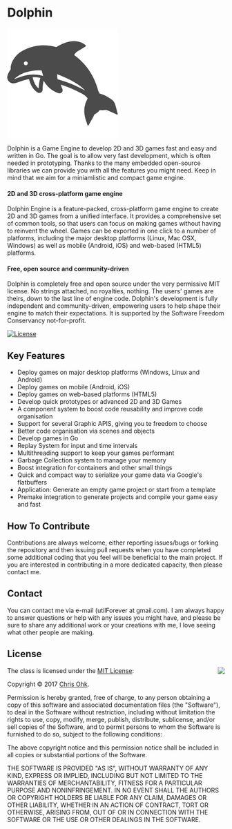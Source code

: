 # Dolphin

<img src="https://github.com/Pika-Go/Dolphin/blob/master/Logo.png" align="center" />

Dolphin is a Game Engine to develop 2D and 3D games fast and easy and written in Go. The goal is to allow very fast development, which is often needed in prototyping.
Thanks to the many embedded open-source libraries we can provide you with all the features you might need. Keep in mind that we aim for a miniamlistic and compact game engine.

#### 2D and 3D cross-platform game engine

Dolphin Engine is a feature-packed, cross-platform game engine to create 2D and
3D games from a unified interface. It provides a comprehensive set of common
tools, so that users can focus on making games without having to reinvent the
wheel. Games can be exported in one click to a number of platforms, including
the major desktop platforms (Linux, Mac OSX, Windows) as well as mobile
(Android, iOS) and web-based (HTML5) platforms.

#### Free, open source and community-driven

Dolphin is completely free and open source under the very permissive MIT license.
No strings attached, no royalties, nothing. The users' games are theirs, down
to the last line of engine code. Dolphin's development is fully independent and
community-driven, empowering users to help shape their engine to match their
expectations. It is supported by the Software Freedom Conservancy not-for-profit.

[![License](https://img.shields.io/badge/Licence-MIT-blue.svg)](https://github.com/utilForever/CubbyFlow/blob/master/LICENSE)

## Key Features

- Deploy games on major desktop platforms (Windows, Linux and Android)
- Deploy games on mobile (Android, iOS)
- Deploy games on web-based platforms (HTML5)
- Develop quick prototypes or advanced 2D and 3D Games
- A component system to boost code reusability and improve code organisation
- Support for several Graphic APIS, giving you te freedom to choose
- Better code organisation via scenes and objects
- Develop games in Go
- Replay System for input and time intervals
- Multithreading support to keep your games performant
- Garbage Collection system to manage your memory
- Boost integration for containers and other small things
- Quick and compact way to serialize your game data via Google's flatbuffers
- Application: Generate an empty game project or start from a template
- Premake integration to generate projects and compile your game easy and fast

## How To Contribute

Contributions are always welcome, either reporting issues/bugs or forking the repository and then issuing pull requests when you have completed some additional coding that you feel will be beneficial to the main project. If you are interested in contributing in a more dedicated capacity, then please contact me.

## Contact

You can contact me via e-mail (utilForever at gmail.com). I am always happy to answer questions or help with any issues you might have, and please be sure to share any additional work or your creations with me, I love seeing what other people are making.

## License

<img align="right" src="http://opensource.org/trademarks/opensource/OSI-Approved-License-100x137.png">

The class is licensed under the [MIT License](http://opensource.org/licenses/MIT):

Copyright &copy; 2017 [Chris Ohk](http://www.github.com/utilForever).

Permission is hereby granted, free of charge, to any person obtaining a copy of this software and associated documentation files (the "Software"), to deal in the Software without restriction, including without limitation the rights to use, copy, modify, merge, publish, distribute, sublicense, and/or sell copies of the Software, and to permit persons to whom the Software is furnished to do so, subject to the following conditions:

The above copyright notice and this permission notice shall be included in all copies or substantial portions of the Software.

THE SOFTWARE IS PROVIDED "AS IS", WITHOUT WARRANTY OF ANY KIND, EXPRESS OR IMPLIED, INCLUDING BUT NOT LIMITED TO THE WARRANTIES OF MERCHANTABILITY, FITNESS FOR A PARTICULAR PURPOSE AND NONINFRINGEMENT. IN NO EVENT SHALL THE AUTHORS OR COPYRIGHT HOLDERS BE LIABLE FOR ANY CLAIM, DAMAGES OR OTHER LIABILITY, WHETHER IN AN ACTION OF CONTRACT, TORT OR OTHERWISE, ARISING FROM, OUT OF OR IN CONNECTION WITH THE SOFTWARE OR THE USE OR OTHER DEALINGS IN THE SOFTWARE.